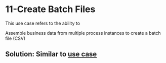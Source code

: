 # 11-Create Batch Files
This use case refers to the ability to 

Assemble business data from multiple process instances to create a batch file (CSV)

## Solution: Similar to [use case ]()
